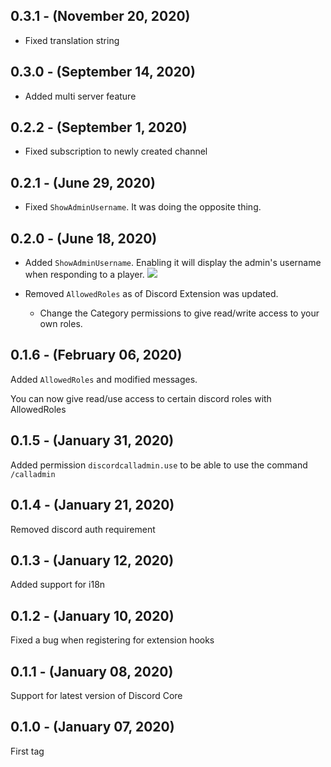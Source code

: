 ## 0.3.1 - (November 20, 2020)

- Fixed translation string

## 0.3.0 - (September 14, 2020)

- Added multi server feature

## 0.2.2 - (September 1, 2020)

- Fixed subscription to newly created channel

## 0.2.1 - (June 29, 2020)

- Fixed `ShowAdminUsername`. It was doing the opposite thing.

## 0.2.0 - (June 18, 2020)

- Added `ShowAdminUsername`. Enabling it will display the admin's username when responding to a player.
![](https://i.imgur.com/K8yONSe.png)

- Removed `AllowedRoles` as of Discord Extension was updated.
  - Change the Category permissions to give read/write access to your own roles.

## 0.1.6 - (February 06, 2020)

Added `AllowedRoles` and modified messages.

You can now give read/use access to certain discord roles with AllowedRoles

## 0.1.5 - (January 31, 2020)

Added permission `discordcalladmin.use` to be able to use the command `/calladmin`

## 0.1.4 - (January 21, 2020)

Removed discord auth requirement

## 0.1.3 - (January 12, 2020)

Added support for i18n

## 0.1.2 - (January 10, 2020)

Fixed a bug when registering for extension hooks

## 0.1.1 - (January 08, 2020)

Support for latest version of Discord Core

## 0.1.0 - (January 07, 2020)

First tag
